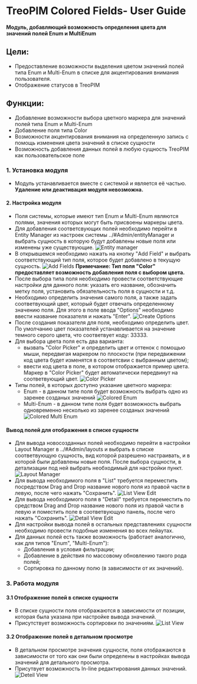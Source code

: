 # TreoPIM Colored Fields- User Guide

**Модуль, добавляющий возможность определения цвета для значений полей Enum и MultiEnum**


## Цели:
- Предоставление возможности выделения цветом значений полей типа Enum и Multi-Enum в списке для акцентирования внимания пользователя.
- Отображение статусов в TreoPIM


## Функции:
- Добавление возможности выбора цветного маркера для значений полей типа Enum и Multi-Enum
- Добавление поля типа Color 
- Возможности акцентирования внимания на определенную запись с помощь изменения цвета значений в списке сущности
- Возможность добавления данных полей в любую сущность TreoPIM как пользовательское поле

### 1. Установка модуля

- Модуль устанавливается вместе с системой и является её частью. **Удаление или деактивация модуля невозможна.**

#### 2. Настройка модуля 

- Поля системы, которые имеют тип Enum и Multi-Enum являются полями, значения которых могут быть присвоены маркеры цвета. 
- Для добавления соответсвующих полей необходимо перейти в Entity Manager из настроек системы ../#Admin/entityManager и выбрать сущность в которую будут добавлены новые поля или изменены уже существующие.
![Entity manager](docs/_assets/entity-manager.jpg)
- В открывшемся необходимо нажать на кнопку "Add Field" и выбрать соответствующий тип поля, которое будет добавлено в текущую сущность.
![Add Fields](docs/_assets/add-field.jpg)
**Примечание: Тип поля "Color" предоставляет возможность добавления поля с выбором цвета.**
- После выбора типа поля необходимо провести соответствующие настройки для данного поля: указать его название, обозначить метку поля, установить обязательность поля в сущности и т.д. 
- Необходимо определить значения самого поля, а также задать соответвующий цвет, который будет отвечать определенному значению поля. Для этого в поле ввода "Options" необходимо ввести название показателя и нажать "Enter". 
![Create Options](docs/_assets/create-options.jpg)
- После создания показателя для поля, необходимо определить цвет. По умолчанию цвет показателей устанавливается на значение темного серого цвета, что соответвует коду: 33333. 
- Для выбора цвета поля есть два варианта:
  -   вызвать "Color Picker" и определить цвет и оттенок с помощью мыши, передвигая маркером по плоскости (при передвижении код цвета будет изменятся в соответсвии с выбранным цветом);
  -   ввести код цвета в поле, в котором отображается пример цвета. Маркер в "Color Picker" будет автоматически передвинут на соответвующий цвет. 
  ![Color Picker](docs/_assets/color-picker.jpg)
- Типы полей, в которых доступно указание цветного маркера:
  -  Enum - в данном типе поля будет возможность выбрать одно из заренее созданых значений
![Colored Enum](docs/_assets/colored-enum.jpg)
  - Multi-Enum - в данном типе поля будет возможность выбрать одновременно несколько из заренее созданых значений
![Colored Multi Enum](docs/_assets/colored-multi-enum.jpg)

#### Вывод полей для отображения в списке сущности
- Для вывода новосозданных полей необходимо перейти в  настройки  Layout Manager в ../#Admin/layouts и выбрать в списке соответвующую сущность, вид которой разрешено настраивать, и в которой были добавлены новые поля. После выбора сущности, в детализации под ней выбрать необходимый для настройки пункт.
![Layout Manager](docs/_assets/layout-manager.jpg)
- Для вывода необходимого поля в "List" требуется переместить посредством Drag and Drop название нового поля из правой части в левую, после чего нажать "Сохранить".
![List View Edit](docs/_assets/list-view-edit.jpg)
- Для вывода необходимого поля в "Detail" требуется переместить по средством Drag and Drop название нового поля из правой части в левую и поместить поле в соответвующую панель, после чего нажать "Сохранить".
![Detail View Edit](docs/_assets/detail-view-edit.jpg)
- Для настройки вывода полей в остальных представлениях сущности необходимо провести подобные изменения во всех лейаутах.
- Для данных полей есть также возможность (работает аналогично, как для типов "Enum", "Multi-Enum"):
  - Добавления в условия фильтрации;
  - Добавление в действия по массовому обновлению такого рода полей;
  - Сортировка по данному полю (в зависимости от их значений).

### 3. Работа модуля

#### 3.1 Отображение полей в списке сущности 
- В списке сущности поля отображаются в зависимости от позиции, которая была указана при настройке вывода значений.
- Присутствует возможность сортировки по значениям. 
![List View](docs/_assets/list-view.jpg)

#### 3.2 Отображение полей в детальном просмотре 
- В детальном просмотре значения сущности, поля отображаются в зависимости от того как они были определены в настройках вывода значений для детального просмотра.
- Присутвует возможность In-line редактирования данных значений.
![Deteil View](docs/_assets/detail-view.jpg)
